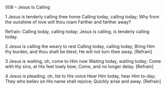 008 – Jesus Is Calling


1
Jesus is tenderly calling thee home
Calling today, calling today;
Why from the sunshine of love wilt thou roam
Farther and farther away?

Refrain:
Calling today,
calling today;
Jesus is calling,
is tenderly calling today.

2
Jesus is calling the weary to rest
Calling today, calling today;
Bring Him thy burden, and thou shalt be blest;
He will not turn thee away.  [Refrain]

3
Jesus is waiting, oh, come to Him now
Waiting today, waiting today;
Come with thy sins, at His feet lowly bow;
Come, and no longer delay.  [Refrain]

4
Jesus is pleading, oh, list to His voice
Hear Him today,
hear Him to-day;
They who believ on His name shall rejoice;
Quickly arise and away.  [Refrain]
